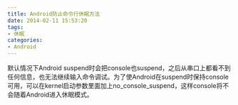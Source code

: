 ```yaml
---
title: Android防止命令行休眠方法
date: 2014-02-11 15:53:20
tags: 
- 休眠
categories: 
- Android
---
```


默认情况下Android suspend时会把console也suspend，之后从串口上都看不到任何信息，也无法继续输入命令调试。为了使Android在suspend时保持console可用，可以在kernel启动参数里面加上no_console_suspend，这样console将不会随着Android进入休眠模式。